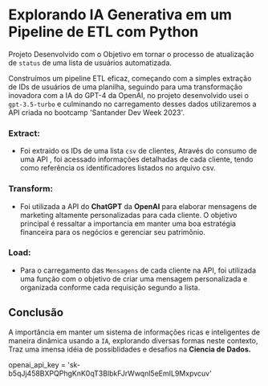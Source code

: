 
# Explorando IA Generativa em um Pipeline de ETL com Python

Projeto Desenvolvido com o Objetivo em tornar o processo de atualização de `status` de uma lista de usuários automatizada.

Construímos um pipeline ETL eficaz, começando com a simples extração de IDs de usuários de uma planilha, seguindo para uma transformação inovadora com a IA do GPT-4 da OpenAI, no projeto desenvolvido usei o `gpt-3.5-turbo` e culminando no carregamento desses dados utilizaremos a API criada no bootcamp 'Santander Dev Week 2023'.

### Extract:

- Foi extraido os IDs de uma lista `csv` de clientes, Através do consumo de uma API , foi acessado informações detalhadas de cada cliente, tendo como referência os identificadores listados no arquivo csv.

### Transform:

- Foi utilizada a API do **ChatGPT** da **OpenAI** para elaborar mensagens de marketing altamente personalizadas para cada cliente. 
O objetivo principal é ressaltar a importancia em manter uma boa estratégia financeira para os negócios e gerenciar seu patrimônio.

### Load: 

- Para o carregamento das `Mensagens` de cada cliente na API, foi utilizada uma função com o objetivo de criar uma mensagem personalizada e organizada conforme cada requisição segundo a lista.

## Conclusão

A importância em manter um sistema de informações ricas e inteligentes de maneira dinâmica usando a `IA`, explorando diversas formas neste contexto, Traz uma imensa idéia de possiblidades e desafios na **Ciencia de Dados.**

openai_api_key = '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'